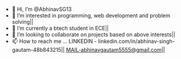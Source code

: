 - 👋 Hi, I’m @AbhinavSG13
- 👀 I’m interested in programming, web development and problem solving||
- 🌱 I’m currently a btech student in ECE||
- 💞️ I’m looking to collaborate on projects based on above interests||
- 📫 How to reach me ... LINKEDIN - linkedin.com/in/abhinav-singh-gautam-48b843215||
                          MAIL-abhinavgautam5555@gmail.com||

<!---
AbhinavSG13/AbhinavSG13 is a ✨ special ✨ repository because its `README.md` (this file) appears on your GitHub profile.
You can click the Preview link to take a look at your changes.
--->
